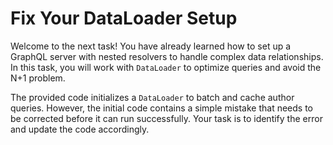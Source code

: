 # Fix Your DataLoader Setup

Welcome to the next task! You have already learned how to set up a GraphQL server with nested resolvers to handle complex data relationships. In this task, you will work with `DataLoader` to optimize queries and avoid the N+1 problem.

The provided code initializes a `DataLoader` to batch and cache author queries. However, the initial code contains a simple mistake that needs to be corrected before it can run successfully. Your task is to identify the error and update the code accordingly.